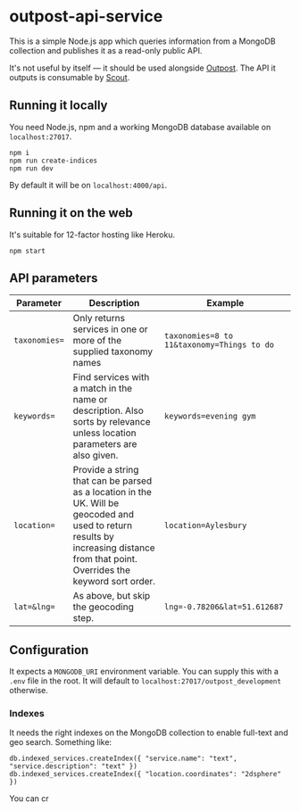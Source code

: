 # outpost-api-service

This is a simple Node.js app which queries information from a MongoDB collection and publishes it as a read-only public API.

It's not useful by itself — it should be used alongside [Outpost](https://github.com/wearefuturegov/outpost). The API it outputs is consumable by [Scout](https://github.com/wearefuturegov/scout-x).

## Running it locally

You need Node.js, npm and a working MongoDB database available on `localhost:27017`.

```
npm i
npm run create-indices
npm run dev
```

By default it will be on `localhost:4000/api`.

## Running it on the web

It's suitable for 12-factor hosting like Heroku.

```
npm start
```

## API parameters

| Parameter     | Description                                                                                                                                                                        | Example                                    |
|---------------|------------------------------------------------------------------------------------------------------------------------------------------------------------------------------------|--------------------------------------------|
| `taxonomies=` | Only returns services in one or more of the supplied taxonomy names                                                                                                                | `taxonomies=8 to 11&taxonomy=Things to do` |
| `keywords=`   | Find services with a match in the name or description. Also sorts by relevance unless location parameters are also given.                                                          | `keywords=evening gym`                     |
| `location=`   | Provide a string that can be parsed as a location in the UK. Will be geocoded and used to return results by increasing distance from that point. Overrides the keyword sort order. | `location=Aylesbury`                       |
| `lat=&lng=`   | As above, but skip the geocoding step.                                                                                                                                             | `lng=-0.78206&lat=51.612687`               |

## Configuration

It expects a `MONGODB_URI` environment variable. You can supply this with a `.env` file in the root. It will default to `localhost:27017/outpost_development` otherwise.

### Indexes

It needs the right indexes on the MongoDB collection to enable full-text and geo search. Something like:

```
db.indexed_services.createIndex({ "service.name": "text", "service.description": "text" })
db.indexed_services.createIndex({ "location.coordinates": "2dsphere" })
```

You can cr